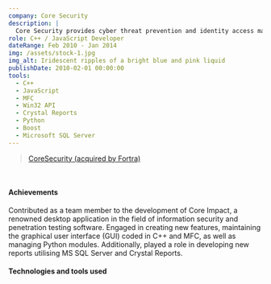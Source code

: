 ```yaml
---
company: Core Security
description: |
  Core Security provides cyber threat prevention and identity access management software products and services, including penetration testing, network traffic analysis, and threat detection. The company was acquired by Fortra.
role: C++ / JavaScript Developer
dateRange: Feb 2010 - Jan 2014
img: /assets/stock-1.jpg
img_alt: Iridescent ripples of a bright blue and pink liquid
publishDate: 2010-02-01 00:00:00
tools:
  - C++
  - JavaScript
  - MFC
  - Win32 API
  - Crystal Reports
  - Python
  - Boost
  - Microsoft SQL Server
---
```


> [CoreSecurity (acquired by Fortra)](https://www.coresecurity.com/)

<br />

#### Achievements

Contributed as a team member to the development of Core Impact, a renowned desktop application in the field of information security and penetration testing software. Engaged in creating new features, maintaining the graphical user interface (GUI) coded in C++ and MFC, as well as managing Python modules. Additionally, played a role in developing new reports utilising MS SQL Server and Crystal Reports.

#### Technologies and tools used
